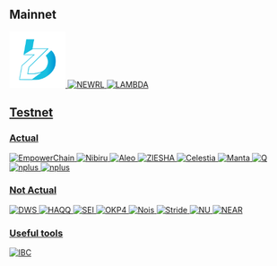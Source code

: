 
## Mainnet 
<a href="https://explorer.thesilverfox.pro/beezee/staking/bzevaloper1gql0uq5lsx5phh4jghucu8n0x82y5882ypgj9m"> <img src="https://github.com/bze-alphateam/bzedge/blob/bzedge/doc/imgs/bzedge-logo.png" width="100" height="100" alt="BeeZee">
<a href="https://github.com/DanilJPG/nodes_testnets/blob/main/NEWRL/Readme.md"> <img src="https://pbs.twimg.com/profile_images/1567814417630511107/MyafMY_R_400x400.png" width="100" height="100" alt="NEWRL">
<a href="https://github.com/DanilJPG/mainnet_guides/tree/main/Lambda"> <img src="https://pbs.twimg.com/profile_images/1550519235411329024/XC-rLoo0_400x400.jpg" width="100" height="100" alt="LAMBDA"> 

 ## Testnet
### Actual 
<a href="https://github.com/DanilJPG/nodes_testnets/blob/main/EmpowerChain/Readme.md"> <img src="https://empower.explorers.guru/chains/empower.png" width="100" height="100" alt="EmpowerChain">
<a href="https://github.com/DanilJPG/nodes_testnets/tree/main/Nibiru%20Chain"> <img src="https://sun9-west.userapi.com/sun9-67/s/v1/ig2/Mp7n5fXFXdPi7fJPnTBmC4ap7ev1r6ovFBrNhJEKDsdtBNcBtKS9hvUJCPtiXFEw64-b-kywRqA8DpAo4SAy-QPY.jpg?size=400x400&quality=96&type=album" width="100" height="100" alt="Nibiru">
<a href="https://github.com/DanilJPG/nodes_testnets/blob/main/Aleo/Readme.md"> <img src="https://pbs.twimg.com/profile_images/1485936059707965446/qM-hjbty_400x400.png" width="100" height="100" alt="Aleo">
<a href="https://github.com/DanilJPG/nodes_testnets/blob/main/Ziesha%20Network/Readme.md"> <img src="https://avatars.githubusercontent.com/u/96166029?s=200&v=4" width="100" height="100" alt="ZIESHA">
<a href="https://github.com/DanilJPG/nodes_testnets/tree/main/Celestia"> <img src="https://api.nodes.guru/wp-content/uploads/2022/02/zZp1s7c3_400x400.jpg" width="100" height="100" alt="Celestia">
<a href="https://github.com/DanilJPG/nodes_testnets/tree/main/Manta"> <img src="https://pbs.twimg.com/profile_images/1490773577930584069/uoeUkeKe_400x400.jpg" width="100" height="100" alt="Manta">
<a href="https://github.com/DanilJPG/nodes_testnets/tree/main/Q%20blockchain"> <img src="https://pbs.twimg.com/profile_images/1564267232343068672/6rIncPSK_400x400.jpg" width="100" height="100" alt="Q">
 <a href="https://github.com/DanilJPG/nodes_testnets/tree/main/Nolus"> <img src="https://pbs.twimg.com/profile_images/1574676844451856386/vhK_6xp-_400x400.jpg" width="100" height="100" alt="nplus">
<a href="https://github.com/DanilJPG/nodes_testnets/tree/main/Lava%20Network"> <img src="https://pbs.twimg.com/profile_images/1572932736934940672/YAeBtumE_400x400.jpg" width="100" height="100" alt="nplus">
### Not Actual
<a href="https://github.com/DanilJPG/nodes_testnets/tree/main/DWS"> <img src="https://pbs.twimg.com/profile_images/1493898894836903938/3z3R6woi_400x400.jpg" width="100" height="100" alt="DWS">
<a href="https://github.com/DanilJPG/nodes_testnets/blob/main/HAQQ/IslamicCoin%20HAQQ.md"> <img src="https://api.nodes.guru/wp-content/uploads/2022/09/ExM0TXjk_400x400.jpg" width="100" height="100" alt="HAQQ">
<a href="https://github.com/DanilJPG/nodes_testnets/blob/main/SEI/SEI.md"> <img src="https://pbs.twimg.com/profile_images/1608883260465061888/w1Eh5L4X_400x400.jpg" width="100" height="100" alt="SEI">
<a href="https://github.com/DanilJPG/nodes_testnets/tree/main/OKP4"> <img src="https://pbs.twimg.com/profile_images/1537721318191267840/GK12zUWJ_400x400.jpg" width="100" height="100" alt="OKP4">
<a href="https://github.com/DanilJPG/nodes_testnets/blob/main/Nois/NOIS.md"> <img src="https://pbs.twimg.com/profile_images/1569281955971072000/1TVeJn3w_400x400.jpg" width="100" height="100" alt="Nois">
<a href="https://github.com/DanilJPG/nodes_testnets/blob/main/Stride/Node-testnet.md"> <img src="https://pbs.twimg.com/profile_images/1538942713965445120/S9IIkgPS_400x400.png" width="100" height="100" alt="Stride">
<a href="https://github.com/DanilJPG/nodes_testnets/tree/main/NuLink"> <img src="https://pbs.twimg.com/profile_images/1457806953116323844/q07U_zgl_400x400.jpg" width="100" height="100" alt="NU">
<a href="https://github.com/DanilJPG/nodes_testnets/blob/main/NEAR-stakewarsIII.md"> <img src="https://pbs.twimg.com/profile_images/1441304555841597440/YPwdd6cd_400x400.jpg" width="100" height="100" alt="NEAR">

### Useful tools
<a href="https://github.com/DanilJPG/nodes_testnets/blob/main/IBC(hermes%2Cv2%20go).md"> <img src="https://pbs.twimg.com/profile_images/1241251029871521793/vhySd2qZ_400x400.jpg" width="100" height="100" alt="IBC">
